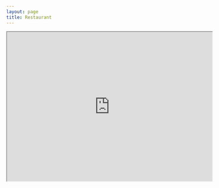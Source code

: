 ```yaml
--- 
layout: page
title: Restaurant
---
```


<iframe width="550" height="400" src="https://prezi.com/p/zrjabf6rnfzg/embed" webkitallowfullscreen="1" mozallowfullscreen="1" allowfullscreen="1"></iframe> 
